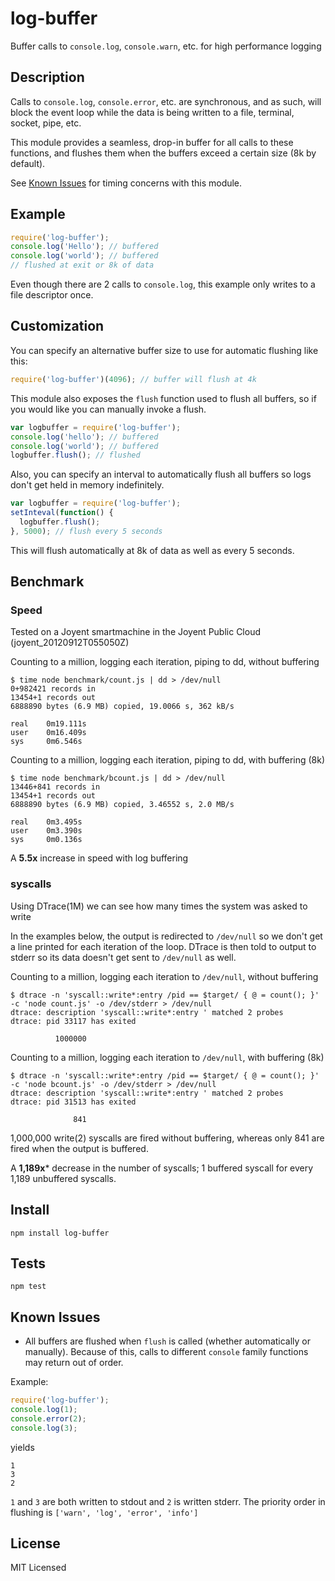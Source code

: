 log-buffer
==========

Buffer calls to `console.log`, `console.warn`, etc. for high performance logging

Description
-----------

Calls to `console.log`, `console.error`, etc. are synchronous, and as such,
will block the event loop while the data is being written to a file, terminal,
socket, pipe, etc.

This module provides a seamless, drop-in buffer for all calls to these
functions, and flushes them when the buffers exceed a certain size (8k by
default).

See [Known Issues](#known-issues) for timing concerns with this module.

Example
-------

``` js
require('log-buffer');
console.log('Hello'); // buffered
console.log('world'); // buffered
// flushed at exit or 8k of data
```

Even though there are 2 calls to `console.log`, this example only writes to a
file descriptor once.

Customization
-------------

You can specify an alternative buffer size to use for automatic flushing like
this:

``` js
require('log-buffer')(4096); // buffer will flush at 4k
```

This module also exposes the `flush` function used to flush all buffers, so
if you would like you can manually invoke a flush.

``` js
var logbuffer = require('log-buffer');
console.log('hello'); // buffered
console.log('world'); // buffered
logbuffer.flush(); // flushed
```

Also, you can specify an interval to automatically flush all buffers so logs
don't get held in memory indefinitely.

``` js
var logbuffer = require('log-buffer');
setInteval(function() {
  logbuffer.flush();
}, 5000); // flush every 5 seconds
```

This will flush automatically at 8k of data as well as every 5 seconds.

Benchmark
---------

### Speed

Tested on a Joyent smartmachine in the Joyent Public Cloud
(joyent_20120912T055050Z)

Counting to a million, logging each iteration, piping to dd, without buffering

    $ time node benchmark/count.js | dd > /dev/null
    0+982421 records in
    13454+1 records out
    6888890 bytes (6.9 MB) copied, 19.0066 s, 362 kB/s

    real    0m19.111s
    user    0m16.409s
    sys     0m6.546s

Counting to a million, logging each iteration, piping to dd, with buffering (8k)

    $ time node benchmark/bcount.js | dd > /dev/null
    13446+841 records in
    13454+1 records out
    6888890 bytes (6.9 MB) copied, 3.46552 s, 2.0 MB/s

    real    0m3.495s
    user    0m3.390s
    sys     0m0.136s


A **5.5x** increase in speed with log buffering

### syscalls

Using DTrace(1M) we can see how many times the system was asked to write

In the examples below, the output is redirected to `/dev/null` so we don't
get a line printed for each iteration of the loop.  DTrace is then told to
output to stderr so its data doesn't get sent to `/dev/null` as well.

Counting to a million, logging each iteration to `/dev/null`, without buffering

    $ dtrace -n 'syscall::write*:entry /pid == $target/ { @ = count(); }' -c 'node count.js' -o /dev/stderr > /dev/null
    dtrace: description 'syscall::write*:entry ' matched 2 probes
    dtrace: pid 33117 has exited

              1000000

Counting to a million, logging each iteration to `/dev/null`, with buffering (8k)

    $ dtrace -n 'syscall::write*:entry /pid == $target/ { @ = count(); }' -c 'node bcount.js' -o /dev/stderr > /dev/null
    dtrace: description 'syscall::write*:entry ' matched 2 probes
    dtrace: pid 31513 has exited

                  841

1,000,000 write(2) syscalls are fired without buffering, whereas only 841 are fired
when the output is buffered.

A **1,189x*** decrease in the number of syscalls; 1 buffered syscall for every 1,189
unbuffered syscalls.

Install
------

    npm install log-buffer

Tests
-----

    npm test

Known Issues
------------

- All buffers are flushed when `flush` is called (whether automatically
or manually).  Because of this, calls to different `console` family functions
may return out of order.

Example:

``` js
require('log-buffer');
console.log(1);
console.error(2);
console.log(3);
```

yields

    1
    3
    2

`1` and `3` are both written to stdout and `2` is written stderr.
The priority order in flushing  is `['warn', 'log', 'error', 'info']`

License
-------

MIT Licensed
